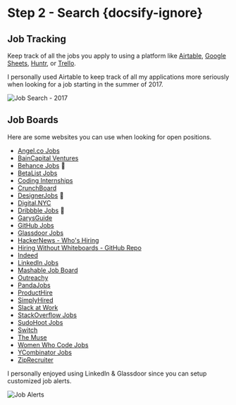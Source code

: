 # Step 2 - Search {docsify-ignore}

## Job Tracking

Keep track of all the jobs you apply to using a platform like [Airtable](http://airtable.com), [Google Sheets](http://sheets.google.com), [Huntr](http://huntr.co/), or [Trello](https://trello.com/).

I personally used Airtable to keep track of all my applications more seriously when looking for a job starting in the summer of 2017.

![Job Search - 2017](https://i.imgur.com/JNN772I.png)

## Job Boards

Here are some websites you can use when looking for open positions.

- [Angel.co Jobs](https://angel.co/jobs)
- [BainCapital Ventures](http://jobs.baincapitalventures.com/)
- [Behance Jobs](https://www.behance.net/joblist) 🎨
- [BetaList Jobs](https://betalist.com/jobs)
- [Coding Internships](https://codinginternships.com/)
- [CrunchBoard](http://www.crunchboard.com/)
- [DesignerJobs](https://www.designerjobs.co/) 🎨
- [Digital.NYC](http://www.digital.nyc/jobs)
- [Dribbble Jobs](https://dribbble.com/jobs) 🎨
- [GarysGuide](http://www.garysguide.com/jobs)
- [GitHub Jobs](https://jobs.github.com/positions)
- [Glassdoor Jobs](https://www.glassdoor.com/index.htm)
- [HackerNews - Who's Hiring](https://hn.algolia.com/?sort=byPopularity&prefix&page=0&dateRange=pastMonth&type=story&query=Who%20is%20hiring)
- [Hiring Without Whiteboards - GitHub Repo](https://github.com/poteto/hiring-without-whiteboards)
- [Indeed](https://www.indeed.com/)
- [LinkedIn Jobs](https://www.linkedin.com/jobs)
- [Mashable Job Board](http://jobs.mashable.com/jobs/search/results)
- [Outreachy](https://www.gnome.org/outreachy/)
- [PandaJobs](http://panda.jobs/)
- [ProductHire](https://producthire.co/)
- [SimplyHired](http://www.simplyhired.com/local-jobs/new-york-ny)
- [Slack at Work](https://slackatwork.com/)
- [StackOverflow Jobs](http://stackoverflow.com/jobs)
- [SudoHoot Jobs](http://jobs.sudohoot.com/)
- [Switch](http://www.switchapp.com/)
- [The Muse](https://www.themuse.com/)
- [Women Who Code Jobs](https://www.womenwhocode.com/jobs)
- [YCombinator Jobs](https://news.ycombinator.com/jobs)
- [ZipRecruiter](https://www.ziprecruiter.com/)

I personally enjoyed using LinkedIn & Glassdoor since you can setup customized job alerts.

![Job Alerts](https://i.imgur.com/35X4Xoy.png)